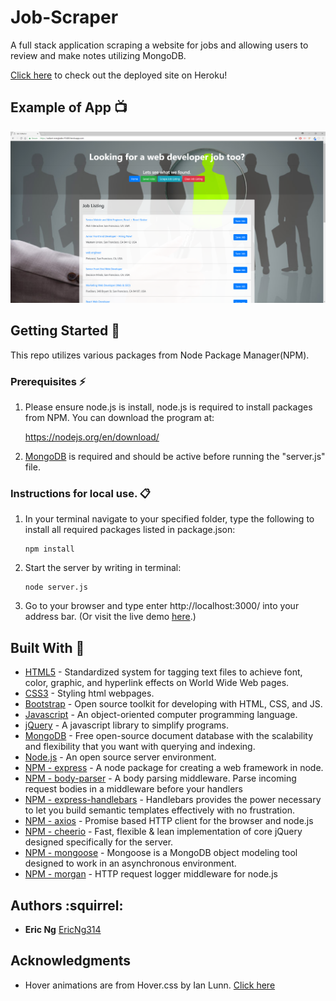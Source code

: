 # Job-Scraper
A full stack application scraping a website for jobs and allowing users to review and make notes utilizing MongoDB.



[Click here](https://radiant-everglades-91406.herokuapp.com/) to check out the deployed site on Heroku!

## Example of App :tv:

![demo](/public/assets/images/deployed_site_image.png)

## Getting Started :loudspeaker:
This repo utilizes various packages from Node Package Manager(NPM).

### Prerequisites :zap:
1. Please ensure node.js is install, node.js is required to install packages from NPM. You can download the program at:

    https://nodejs.org/en/download/

2. [MongoDB](https://www.mongodb.com/) is required and should be active before running the "server.js" file.

### Instructions for local use. :clipboard:

1. In your terminal navigate to your specified folder, type the following to install all required packages listed in package.json:
    ```
    npm install
    ```

2. Start the server by writing in terminal:
    ```
    node server.js
    ```

3. Go to your browser and type enter http://localhost:3000/ into your address bar. (Or visit the live demo [here](https://radiant-everglades-91406.herokuapp.com/).)

    
## Built With :hammer:
* [HTML5](https://www.w3.org/TR/html/) - Standardized system for tagging text files to achieve font, color, graphic, and hyperlink effects on World Wide Web pages.
* [CSS3](https://developer.mozilla.org/en-US/docs/Web/CSS/CSS3) - Styling html webpages.
* [Bootstrap](https://getbootstrap.com/) - Open source toolkit for developing with HTML, CSS, and JS. 
* [Javascript](https://www.javascript.com/) - An object-oriented computer programming language.
* [jQuery](https://jquery.com/) - A javascript library to simplify programs.
* [MongoDB](https://www.mongodb.com/) - Free open-source  document database with the scalability and flexibility that you want with querying and indexing.
* [Node.js](https://nodejs.org/en/) - An open source server environment.
* [NPM - express](https://www.npmjs.com/package/express) - A node package for creating a web framework in node.
* [NPM - body-parser](https://www.npmjs.com/package/body-parser) - A body parsing middleware. Parse incoming request bodies in a middleware before your handlers
* [NPM - express-handlebars](https://www.npmjs.com/package/express-handlebars) - Handlebars provides the power necessary to let you build semantic templates effectively with no frustration.
* [NPM - axios](https://www.npmjs.com/package/axios) - Promise based HTTP client for the browser and node.js
* [NPM - cheerio](https://www.npmjs.com/package/cheerio) - Fast, flexible & lean implementation of core jQuery designed specifically for the server.
* [NPM - mongoose](https://www.npmjs.com/package/mongoose) - Mongoose is a MongoDB object modeling tool designed to work in an asynchronous environment.
* [NPM - morgan](https://www.npmjs.com/package/morgan) - HTTP request logger middleware for node.js


## Authors :squirrel: 
* **Eric Ng** [EricNg314](https://github.com/EricNg314)

## Acknowledgments 
* Hover animations are from Hover.css by Ian Lunn. [Click here](https://github.com/IanLunn/Hover)
